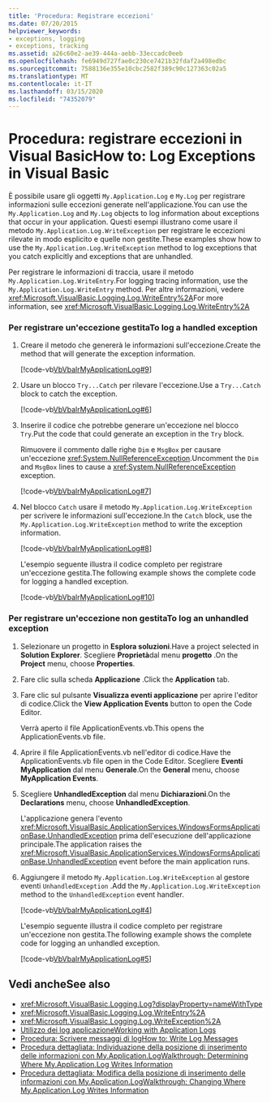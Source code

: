 ```yaml
---
title: 'Procedura: Registrare eccezioni'
ms.date: 07/20/2015
helpviewer_keywords:
- exceptions, logging
- exceptions, tracking
ms.assetid: a26c60e2-ae39-444a-aebb-33eccadc0eeb
ms.openlocfilehash: fe6949d727fae0c230ce7421b32fdaf2a498edbc
ms.sourcegitcommit: 7588136e355e10cbc2582f389c90c127363c02a5
ms.translationtype: MT
ms.contentlocale: it-IT
ms.lasthandoff: 03/15/2020
ms.locfileid: "74352079"
---
```

# <a name="how-to-log-exceptions-in-visual-basic"></a><span data-ttu-id="b0812-102">Procedura: registrare eccezioni in Visual Basic</span><span class="sxs-lookup"><span data-stu-id="b0812-102">How to: Log Exceptions in Visual Basic</span></span>

<span data-ttu-id="b0812-103">È possibile usare gli oggetti `My.Application.Log` e `My.Log` per registrare informazioni sulle eccezioni generate nell'applicazione.</span><span class="sxs-lookup"><span data-stu-id="b0812-103">You can use the `My.Application.Log` and `My.Log` objects to log information about exceptions that occur in your application.</span></span> <span data-ttu-id="b0812-104">Questi esempi illustrano come usare il metodo `My.Application.Log.WriteException` per registrare le eccezioni rilevate in modo esplicito e quelle non gestite.</span><span class="sxs-lookup"><span data-stu-id="b0812-104">These examples show how to use the `My.Application.Log.WriteException` method to log exceptions that you catch explicitly and exceptions that are unhandled.</span></span>  
  
 <span data-ttu-id="b0812-105">Per registrare le informazioni di traccia, usare il metodo `My.Application.Log.WriteEntry`.</span><span class="sxs-lookup"><span data-stu-id="b0812-105">For logging tracing information, use the `My.Application.Log.WriteEntry` method.</span></span> <span data-ttu-id="b0812-106">Per altre informazioni, vedere <xref:Microsoft.VisualBasic.Logging.Log.WriteEntry%2A></span><span class="sxs-lookup"><span data-stu-id="b0812-106">For more information, see <xref:Microsoft.VisualBasic.Logging.Log.WriteEntry%2A></span></span>  
  
### <a name="to-log-a-handled-exception"></a><span data-ttu-id="b0812-107">Per registrare un'eccezione gestita</span><span class="sxs-lookup"><span data-stu-id="b0812-107">To log a handled exception</span></span>  
  
1. <span data-ttu-id="b0812-108">Creare il metodo che genererà le informazioni sull'eccezione.</span><span class="sxs-lookup"><span data-stu-id="b0812-108">Create the method that will generate the exception information.</span></span>  
  
     [!code-vb[VbVbalrMyApplicationLog#9](~/samples/snippets/visualbasic/VS_Snippets_VBCSharp/VbVbalrMyApplicationLog/VB/Form1.vb#9)]  
  
2. <span data-ttu-id="b0812-109">Usare un blocco `Try...Catch` per rilevare l'eccezione.</span><span class="sxs-lookup"><span data-stu-id="b0812-109">Use a `Try...Catch` block to catch the exception.</span></span>  
  
     [!code-vb[VbVbalrMyApplicationLog#6](~/samples/snippets/visualbasic/VS_Snippets_VBCSharp/VbVbalrMyApplicationLog/VB/Form1.vb#6)]  
  
3. <span data-ttu-id="b0812-110">Inserire il codice che potrebbe generare un'eccezione nel blocco `Try`.</span><span class="sxs-lookup"><span data-stu-id="b0812-110">Put the code that could generate an exception in the `Try` block.</span></span>  
  
     <span data-ttu-id="b0812-111">Rimuovere il commento dalle righe `Dim` e `MsgBox` per causare un'eccezione <xref:System.NullReferenceException>.</span><span class="sxs-lookup"><span data-stu-id="b0812-111">Uncomment the `Dim` and `MsgBox` lines to cause a <xref:System.NullReferenceException> exception.</span></span>  
  
     [!code-vb[VbVbalrMyApplicationLog#7](~/samples/snippets/visualbasic/VS_Snippets_VBCSharp/VbVbalrMyApplicationLog/VB/Form1.vb#7)]  
  
4. <span data-ttu-id="b0812-112">Nel blocco `Catch` usare il metodo `My.Application.Log.WriteException` per scrivere le informazioni sull'eccezione.</span><span class="sxs-lookup"><span data-stu-id="b0812-112">In the `Catch` block, use the `My.Application.Log.WriteException` method to write the exception information.</span></span>  
  
     [!code-vb[VbVbalrMyApplicationLog#8](~/samples/snippets/visualbasic/VS_Snippets_VBCSharp/VbVbalrMyApplicationLog/VB/Form1.vb#8)]  
  
     <span data-ttu-id="b0812-113">L'esempio seguente illustra il codice completo per registrare un'eccezione gestita.</span><span class="sxs-lookup"><span data-stu-id="b0812-113">The following example shows the complete code for logging a handled exception.</span></span>  
  
     [!code-vb[VbVbalrMyApplicationLog#10](~/samples/snippets/visualbasic/VS_Snippets_VBCSharp/VbVbalrMyApplicationLog/VB/Form1.vb#10)]  
  
### <a name="to-log-an-unhandled-exception"></a><span data-ttu-id="b0812-114">Per registrare un'eccezione non gestita</span><span class="sxs-lookup"><span data-stu-id="b0812-114">To log an unhandled exception</span></span>  
  
1. <span data-ttu-id="b0812-115">Selezionare un progetto in **Esplora soluzioni**.</span><span class="sxs-lookup"><span data-stu-id="b0812-115">Have a project selected in **Solution Explorer**.</span></span> <span data-ttu-id="b0812-116">Scegliere **Proprietà**dal menu **progetto** .</span><span class="sxs-lookup"><span data-stu-id="b0812-116">On the **Project** menu, choose **Properties**.</span></span>  
  
2. <span data-ttu-id="b0812-117">Fare clic sulla scheda **Applicazione** .</span><span class="sxs-lookup"><span data-stu-id="b0812-117">Click the **Application** tab.</span></span>  
  
3. <span data-ttu-id="b0812-118">Fare clic sul pulsante **Visualizza eventi applicazione** per aprire l'editor di codice.</span><span class="sxs-lookup"><span data-stu-id="b0812-118">Click the **View Application Events** button to open the Code Editor.</span></span>  
  
     <span data-ttu-id="b0812-119">Verrà aperto il file ApplicationEvents.vb.</span><span class="sxs-lookup"><span data-stu-id="b0812-119">This opens the ApplicationEvents.vb file.</span></span>  
  
4. <span data-ttu-id="b0812-120">Aprire il file ApplicationEvents.vb nell'editor di codice.</span><span class="sxs-lookup"><span data-stu-id="b0812-120">Have the ApplicationEvents.vb file open in the Code Editor.</span></span> <span data-ttu-id="b0812-121">Scegliere **Eventi MyApplication** dal menu **Generale**.</span><span class="sxs-lookup"><span data-stu-id="b0812-121">On the **General** menu, choose **MyApplication Events**.</span></span>  
  
5. <span data-ttu-id="b0812-122">Scegliere **UnhandledException** dal menu **Dichiarazioni**.</span><span class="sxs-lookup"><span data-stu-id="b0812-122">On the **Declarations** menu, choose **UnhandledException**.</span></span>  
  
     <span data-ttu-id="b0812-123">L'applicazione genera l'evento <xref:Microsoft.VisualBasic.ApplicationServices.WindowsFormsApplicationBase.UnhandledException> prima dell'esecuzione dell'applicazione principale.</span><span class="sxs-lookup"><span data-stu-id="b0812-123">The application raises the <xref:Microsoft.VisualBasic.ApplicationServices.WindowsFormsApplicationBase.UnhandledException> event before the main application runs.</span></span>  
  
6. <span data-ttu-id="b0812-124">Aggiungere il metodo `My.Application.Log.WriteException` al gestore eventi `UnhandledException` .</span><span class="sxs-lookup"><span data-stu-id="b0812-124">Add the `My.Application.Log.WriteException` method to the `UnhandledException` event handler.</span></span>  
  
     [!code-vb[VbVbalrMyApplicationLog#4](~/samples/snippets/visualbasic/VS_Snippets_VBCSharp/VbVbalrMyApplicationLog/VB/MyEventsFake.vb#4)]  
  
     <span data-ttu-id="b0812-125">L'esempio seguente illustra il codice completo per registrare un'eccezione non gestita.</span><span class="sxs-lookup"><span data-stu-id="b0812-125">The following example shows the complete code for logging an unhandled exception.</span></span>  
  
     [!code-vb[VbVbalrMyApplicationLog#5](~/samples/snippets/visualbasic/VS_Snippets_VBCSharp/VbVbalrMyApplicationLog/VB/MyEventsFake.vb#5)]  
  
## <a name="see-also"></a><span data-ttu-id="b0812-126">Vedi anche</span><span class="sxs-lookup"><span data-stu-id="b0812-126">See also</span></span>

- <xref:Microsoft.VisualBasic.Logging.Log?displayProperty=nameWithType>
- <xref:Microsoft.VisualBasic.Logging.Log.WriteEntry%2A>
- <xref:Microsoft.VisualBasic.Logging.Log.WriteException%2A>
- [<span data-ttu-id="b0812-127">Utilizzo dei log applicazione</span><span class="sxs-lookup"><span data-stu-id="b0812-127">Working with Application Logs</span></span>](../../../../visual-basic/developing-apps/programming/log-info/working-with-application-logs.md)
- [<span data-ttu-id="b0812-128">Procedura: Scrivere messaggi di log</span><span class="sxs-lookup"><span data-stu-id="b0812-128">How to: Write Log Messages</span></span>](../../../../visual-basic/developing-apps/programming/log-info/how-to-write-log-messages.md)
- [<span data-ttu-id="b0812-129">Procedura dettagliata: Individuazione della posizione di inserimento delle informazioni con My.Application.Log</span><span class="sxs-lookup"><span data-stu-id="b0812-129">Walkthrough: Determining Where My.Application.Log Writes Information</span></span>](../../../../visual-basic/developing-apps/programming/log-info/walkthrough-determining-where-my-application-log-writes-information.md)
- [<span data-ttu-id="b0812-130">Procedura dettagliata: Modifica della posizione di inserimento delle informazioni con My.Application.Log</span><span class="sxs-lookup"><span data-stu-id="b0812-130">Walkthrough: Changing Where My.Application.Log Writes Information</span></span>](../../../../visual-basic/developing-apps/programming/log-info/walkthrough-changing-where-my-application-log-writes-information.md)

